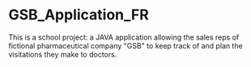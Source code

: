 # GSB_Application_FR
This is a school project: a JAVA application allowing the sales reps of fictional pharmaceutical company "GSB" to keep track of and plan the visitations they make to doctors.
